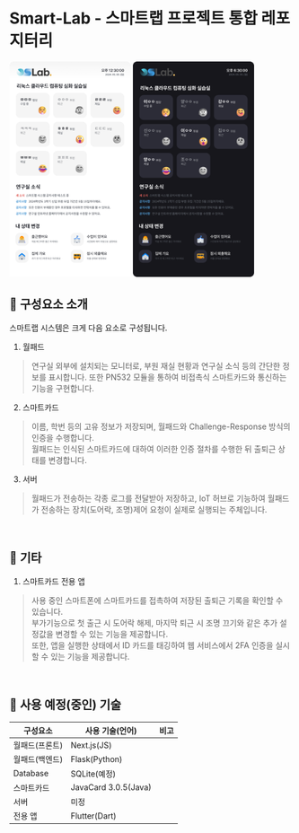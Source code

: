 Smart-Lab - 스마트랩 프로젝트 통합 레포지터리
===

<div>
<img src="preview1.png" width="216" height="384">
<img src="preview2.png" width="216" height="384">
</div>

📌 구성요소 소개
---
스마트랩 시스템은 크게 다음 요소로 구성됩니다.

1. 월패드
> 연구실 외부에 설치되는 모니터로, 부원 재실 현황과 연구실 소식 등의 간단한 정보를 표시합니다. 또한 PN532 모듈을 통하여 비접촉식 스마트카드와 통신하는 기능을 구현합니다. 
2. 스마트카드
> 이름, 학번 등의 고유 정보가 저장되며, 월패드와 Challenge-Response 방식의 인증을 수행합니다.<br>
> 월패드는 인식된 스마트카드에 대하여 이러한 인증 절차를 수행한 뒤 출퇴근 상태를 변경합니다.
3. 서버
> 월패드가 전송하는 각종 로그를 전달받아 저장하고, IoT 허브로 기능하여 월패드가 전송하는 장치(도어락, 조명)제어 요청이 실제로 실행되는 주체입니다.<br>
<br>

📌 기타
---

1. 스마트카드 전용 앱
> 사용 중인 스마트폰에 스마트카드를 접촉하여 저장된 출퇴근 기록을 확인할 수 있습니다.<br>
> 부가기능으로 첫 출근 시 도어락 해제, 마지막 퇴근 시 조명 끄기와 같은 추가 설정값을 변경할 수 있는 기능을 제공합니다.<br>
> 또한, 앱을 실행한 상태에서 ID 카드를 태깅하여 웹 서비스에서 2FA 인증을 실시할 수 있는 기능을 제공합니다.
<br>

📌 사용 예정(중인) 기술
---

|구성요소|사용 기술(언어)|비고|
|------|------|-----|
|월패드(프론트)|Next.js(JS)|
|월패드(백엔드)|Flask(Python)|
|Database|SQLite(예정)|
|스마트카드|JavaCard 3.0.5(Java)|
|서버|미정|
|전용 앱|Flutter(Dart)|

